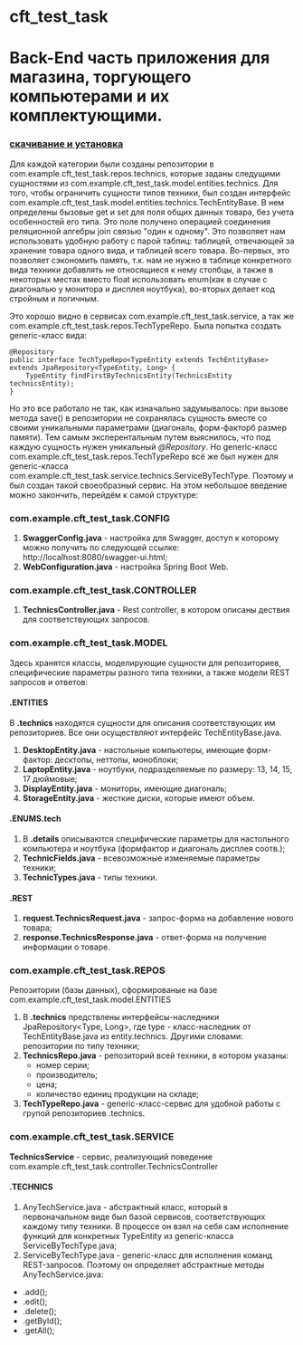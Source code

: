 # cft_test_task
# Back-End часть приложения для магазина, торгующего компьютерами и их комплектующими.
### [скачивание и установка](https://github.com/egorkuzn/cft_test_task/tree/master/install)
Для каждой категории были созданы репозитории в com.example.cft_test_task.repos.technics, которые заданы следущими сущностями из com.example.cft_test_task.model.entities.technics.
Для того, чтобы ограничить сущности типов техники, был создан интерфейс com.example.cft_test_task.model.entities.technics.TechEntityBase. В нем определены бызовые get и set для поля
общих данных товара, без учета особенностей его типа. Это поле получено операцией соединения реляционной алгебры join связью "один к одному". Это позволяет нам использовать удобную 
работу с парой таблиц: таблицей, отвечающей за хранение товара одного вида, и таблицей всего товара. Во-первых, это позволяет сэкономить память, т.к. нам не нужно в таблице конкретного
вида техники добавлять не относящиеся к нему столбцы, а также в некоторых местах вместо float использовать enum(как в случае с диагональю у монитора и дисплея ноутбука), во-вторых делает
код стройным и логичным. 

Это хорошо видно в сервисах com.example.cft_test_task.service, а так же com.example.cft_test_task.repos.TechTypeRepo. Была попытка создать generic-класс вида:
````
@Repository
public interface TechTypeRepo<TypeEntity extends TechEntityBase> extends JpaRepository<TypeEntity, Long> {
    TypeEntity findFirstByTechnicsEntity(TechnicsEntity technicsEntity);
}

````
Но это все работало не так, как изначально задумывалось: при вызове метода save() в репозитории не сохранялась сущность вместе со своими уникальными параметрами (диагональ, форм-факторб
размер памяти). Тем самым эксперентальным путем выяснилось, что под каждую сущность нужен уникальный _@Repository_. Но generic-класс com.example.cft_test_task.repos.TechTypeRepo всё же был нужен для generic-класса com.example.cft_test_task.service.technics.ServiceByTechType.
Поэтому и был создан такой своеобразный сервис. На этом небольшое введение можно закончить, перейдём к самой структуре:

### com.example.cft_test_task.CONFIG
1. **SwaggerConfig.java** - настройка для Swagger, доступ к которому можно получить по следующей ссылке: http://localhost:8080/swagger-ui.html;
2. **WebConfiguration.java** - настройка Spring Boot Web.

### com.example.cft_test_task.CONTROLLER
1. **TechnicsController.java** - Rest controller, в котором описаны дествия для соответствующих запросов.  

### com.example.cft_test_task.MODEL
Здесь хранятся классы, моделирующие сущности для репозиториев, специфические параметры разного типа техники, а также модели REST запросов и ответов: 
#### .ENTITIES
В **.technics** находятся сущности для описания соответствующих им репозиториев. Все они осуществляют интерфейс TechEntityBase.java.

1. **DesktopEntity.java** -  настольные компьютеры, имеющие форм-фактор: десктопы, неттопы, моноблоки;
2. **LaptopEntity.java** - ноутбуки, подразделяемые по размеру: 13, 14, 15, 17 дюймовые;
3. **DisplayEntity.java** - мониторы, имеющие диагональ;
4. **StorageEntity.java** - жесткие диски, которые имеют объем.
#### .ENUMS.tech
1. В **.details** описываются специфические параметры для настольного компьютера и ноутбука (формфактор и диагональ дисплея соотв.);
2. **TechnicFields.java** - всевозможные изменяемые параметры техники;
3. **TechnicTypes.java** - типы техники.
#### .REST
1. **request.TechnicsRequest.java** - запрос-форма на добавление нового товара;
2. **response.TechnicsResponse.java** - ответ-форма на получение информации о товаре.
### com.example.cft_test_task.REPOS
Репозитории (базы данных), сформированые на базе com.example.cft_test_task.model.ENTITIES
1. В **.technics** предствлены интерфейсы-наследники JpaRepository<Type, Long>, где type - класс-наследник от
   TechEntityBase.java из entity.technics. Другими словами: репозитории по типу техники;
2. **TechnicsRepo.java** - репозиторий всей техники, в котором указаны:
   * номер серии;
   * производитель;
   * цена;
   * количество единиц продукции на складе;
3. **TechTypeRepo.java** - generic-класс-сервис для удобной работы с групой репозиториев .technics.
### com.example.cft_test_task.SERVICE
**TechnicsService** - сервис, реализующий поведение com.example.cft_test_task.controller.TechnicsController
#### .TECHNICS
1. AnyTechService.java - абстрактный класс, который в первоначальном виде был базой сервисов, соответствующих каждому
типу техники. В процессе он взял на себя сам исполнение функций для конкретных TypeEntity из generic-класса ServiceByTechType.java;
2. ServiceByTechType.java - generic-класс для исполнения команд REST-запросов. Поэтому он определяет абстрактные методы AnyTechService.java:
* .add();
* .edit();
* .delete();
* .getById();
* .getAll();
